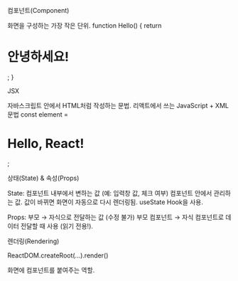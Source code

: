 컴포넌트(Component)

화면을 구성하는 가장 작은 단위.
function Hello() {
  return <h1>안녕하세요!</h1>;
}

JSX

자바스크립트 안에서 HTML처럼 작성하는 문법.
리액트에서 쓰는 JavaScript + XML 문법
const element = <h1>Hello, React!</h1>;

상태(State) & 속성(Props)

State: 컴포넌트 내부에서 변하는 값 (예: 입력창 값, 체크 여부)
       컴포넌트 안에서 관리하는 값.
       값이 바뀌면 화면이 자동으로 다시 렌더링됨.
       useState Hook을 사용.
      

Props: 부모 → 자식으로 전달하는 값 (수정 불가)
       부모 컴포넌트 → 자식 컴포넌트로 데이터 전달할 때 사용 (읽기 전용!).

렌더링(Rendering)

ReactDOM.createRoot(...).render(<App />)

화면에 컴포넌트를 붙여주는 역할.

